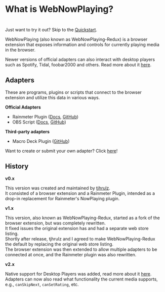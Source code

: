 # What is WebNowPlaying?

<div class="tip custom-block" style="padding-top: 8px">

Just want to try it out? Skip to the [Quickstart](/quickstart).

</div>

WebNowPlaying (also known as WebNowPlaying-Redux) is a browser extension that exposes information and controls for currently playing media in the browser.

Newer versions of official adapters can also interact with desktop players such as Spotify, Tidal, foobar2000 and others. Read more about it [here](/desktop-players).

## Adapters

These are programs, plugins or scripts that connect to the browser extension and utilize this data in various ways.

**Official Adapters**

- Rainmeter Plugin ([Docs](), [GitHub](https://github.com/keifufu/WebNowPlaying-Redux-Rainmeter))
- OBS Script ([Docs](), [GitHub](https://github.com/keifufu/WebNowPlaying-Redux-OBS))

**Third-party adapters**

- Macro Deck Plugin ([GitHub](https://github.com/jbcarreon123/WebNowPlaying-Redux-Macro-Deck))

Want to create or submit your own adapter? Click [here](/creating-adapters/getting-started)!

## History

**v0.x**

This version was created and maintained by [tjhrulz](https://github.com/tjhrulz).  
It consisted of a browser extension and a Rainmeter Plugin, intended as a drop-in replacement for Rainmeter's NowPlaying plugin.

**v1.x**

This version, also known as WebNowPlaying-Redux, started as a fork of the browser extension, but was completely rewritten.  
It fixed issues the original extension has and had a separate web store listing.  
Shortly after release, tjhrulz and I agreed to make WebNowPlaying-Redux the default by replacing the original web store listing.  
The browser extension was then extended to allow multiple adapters to be connected at once, and the Rainmeter plugin was also rewritten.

**v2.x**

Native support for Desktop Players was added, read more about it [here](/desktop-players).  
Adapters can now also read what functionality the current media supports, e.g., `canSkipNext`, `canSetRating`, etc.
